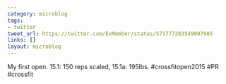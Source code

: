 ```yaml
---
category: microblog
tags:
- twitter
tweet_url: https://twitter.com/ExMember/status/571777283549097985
links: []
layout: microblog
---
```

My first open. 15.1: 150 reps scaled, 15.1a: 195lbs. #crossfitopen2015 #PR #crossfit
